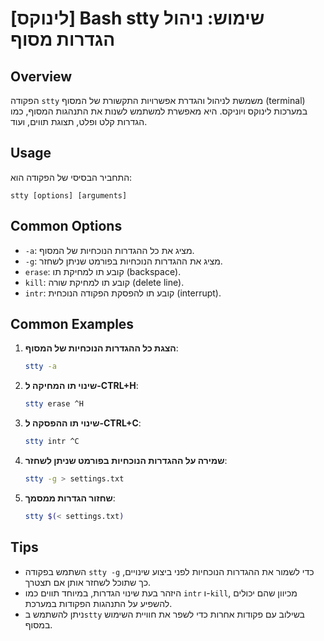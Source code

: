 # [לינוקס] Bash stty שימוש: ניהול הגדרות מסוף

## Overview
הפקודה `stty` משמשת לניהול והגדרת אפשרויות התקשורת של המסוף (terminal) במערכות לינוקס ויוניקס. היא מאפשרת למשתמש לשנות את התנהגות המסוף, כמו הגדרות קלט ופלט, תצוגת תווים, ועוד.

## Usage
התחביר הבסיסי של הפקודה הוא:
```
stty [options] [arguments]
```

## Common Options
- `-a`: מציג את כל ההגדרות הנוכחיות של המסוף.
- `-g`: מציג את ההגדרות הנוכחיות בפורמט שניתן לשחזר.
- `erase`: קובע תו למחיקת תו (backspace).
- `kill`: קובע תו למחיקת שורה (delete line).
- `intr`: קובע תו להפסקת הפקודה הנוכחית (interrupt).

## Common Examples
1. **הצגת כל ההגדרות הנוכחיות של המסוף**:
   ```bash
   stty -a
   ```

2. **שינוי תו המחיקה ל-CTRL+H**:
   ```bash
   stty erase ^H
   ```

3. **שינוי תו ההפסקה ל-CTRL+C**:
   ```bash
   stty intr ^C
   ```

4. **שמירה על ההגדרות הנוכחיות בפורמט שניתן לשחזר**:
   ```bash
   stty -g > settings.txt
   ```

5. **שחזור הגדרות ממסמך**:
   ```bash
   stty $(< settings.txt)
   ```

## Tips
- השתמש בפקודה `stty -g` כדי לשמור את ההגדרות הנוכחיות לפני ביצוע שינויים, כך שתוכל לשחזר אותן אם תצטרך.
- היזהר בעת שינוי הגדרות, במיוחד תווים כמו `intr` ו-`kill`, מכיוון שהם יכולים להשפיע על התנהגות הפקודות במערכת.
- ניתן להשתמש ב`stty` בשילוב עם פקודות אחרות כדי לשפר את חוויית השימוש במסוף.